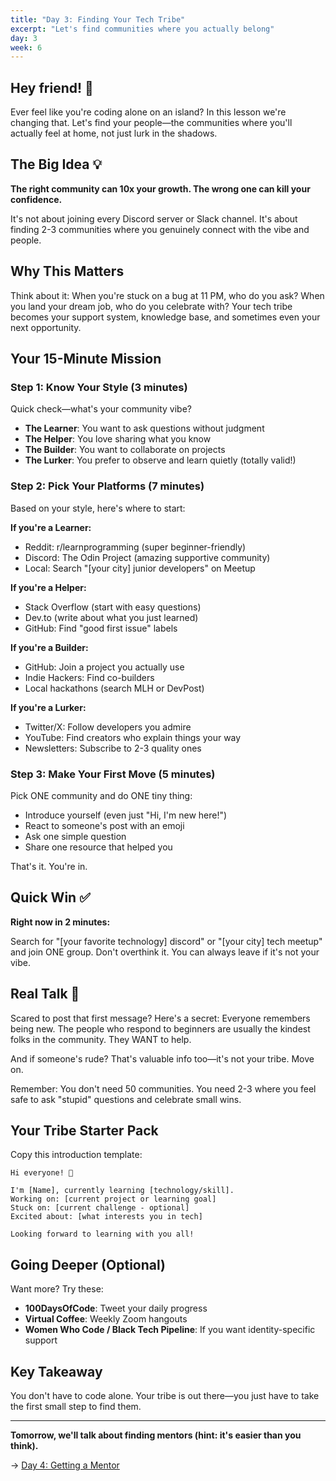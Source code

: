 ```yaml
---
title: "Day 3: Finding Your Tech Tribe"
excerpt: "Let's find communities where you actually belong"
day: 3
week: 6
---
```


## Hey friend! 👋

Ever feel like you're coding alone on an island? In this lesson we're changing that. Let's find your people—the communities where you'll actually feel at home, not just lurk in the shadows.

## The Big Idea 💡

**The right community can 10x your growth. The wrong one can kill your confidence.**

It's not about joining every Discord server or Slack channel. It's about finding 2-3 communities where you genuinely connect with the vibe and people.

## Why This Matters

Think about it: When you're stuck on a bug at 11 PM, who do you ask? When you land your dream job, who do you celebrate with? Your tech tribe becomes your support system, knowledge base, and sometimes even your next opportunity.

## Your 15-Minute Mission

### Step 1: Know Your Style (3 minutes)

Quick check—what's your community vibe?

- **The Learner**: You want to ask questions without judgment
- **The Helper**: You love sharing what you know
- **The Builder**: You want to collaborate on projects
- **The Lurker**: You prefer to observe and learn quietly (totally valid!)

### Step 2: Pick Your Platforms (7 minutes)

Based on your style, here's where to start:

**If you're a Learner:**

- Reddit: r/learnprogramming (super beginner-friendly)
- Discord: The Odin Project (amazing supportive community)
- Local: Search "[your city] junior developers" on Meetup

**If you're a Helper:**

- Stack Overflow (start with easy questions)
- Dev.to (write about what you just learned)
- GitHub: Find "good first issue" labels

**If you're a Builder:**

- GitHub: Join a project you actually use
- Indie Hackers: Find co-builders
- Local hackathons (search MLH or DevPost)

**If you're a Lurker:**

- Twitter/X: Follow developers you admire
- YouTube: Find creators who explain things your way
- Newsletters: Subscribe to 2-3 quality ones

### Step 3: Make Your First Move (5 minutes)

Pick ONE community and do ONE tiny thing:

- Introduce yourself (even just "Hi, I'm new here!")
- React to someone's post with an emoji
- Ask one simple question
- Share one resource that helped you

That's it. You're in.

## Quick Win ✅

**Right now in 2 minutes:**

Search for "[your favorite technology] discord" or "[your city] tech meetup" and join ONE group. Don't overthink it. You can always leave if it's not your vibe.

## Real Talk 💬

Scared to post that first message? Here's a secret: Everyone remembers being new. The people who respond to beginners are usually the kindest folks in the community. They WANT to help.

And if someone's rude? That's valuable info too—it's not your tribe. Move on.

Remember: You don't need 50 communities. You need 2-3 where you feel safe to ask "stupid" questions and celebrate small wins.

## Your Tribe Starter Pack

Copy this introduction template:

```
Hi everyone! 👋

I'm [Name], currently learning [technology/skill].
Working on: [current project or learning goal]
Stuck on: [current challenge - optional]
Excited about: [what interests you in tech]

Looking forward to learning with you all!
```

## Going Deeper (Optional)

Want more? Try these:

- **100DaysOfCode**: Tweet your daily progress
- **Virtual Coffee**: Weekly Zoom hangouts
- **Women Who Code / Black Tech Pipeline**: If you want identity-specific support

## Key Takeaway

You don't have to code alone. Your tribe is out there—you just have to take the first small step to find them.

---

**Tomorrow, we'll talk about finding mentors (hint: it's easier than you think).**

→ [Day 4: Getting a Mentor](./04-mentorship)
